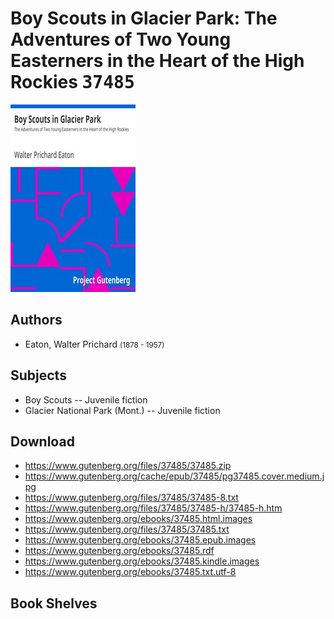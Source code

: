 # Boy Scouts in Glacier Park: The Adventures of Two Young Easterners in the Heart of the High Rockies <kbd>37485</kbd>

![](./cover.medium.jpg "")

## Authors


 - Eaton, Walter Prichard <small>(1878 - 1957)</small>

## Subjects


 - Boy Scouts -- Juvenile fiction
 - Glacier National Park (Mont.) -- Juvenile fiction

## Download


 - https://www.gutenberg.org/files/37485/37485.zip
 - https://www.gutenberg.org/cache/epub/37485/pg37485.cover.medium.jpg
 - https://www.gutenberg.org/files/37485/37485-8.txt
 - https://www.gutenberg.org/files/37485/37485-h/37485-h.htm
 - https://www.gutenberg.org/ebooks/37485.html.images
 - https://www.gutenberg.org/files/37485/37485.txt
 - https://www.gutenberg.org/ebooks/37485.epub.images
 - https://www.gutenberg.org/ebooks/37485.rdf
 - https://www.gutenberg.org/ebooks/37485.kindle.images
 - https://www.gutenberg.org/ebooks/37485.txt.utf-8

## Book Shelves


